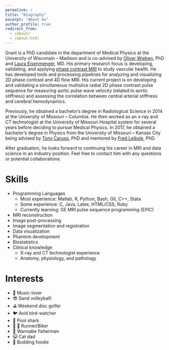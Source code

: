 ```yaml
---
permalink: /
title: "Biography"
excerpt: "About me"
author_profile: true
redirect_from: 
  - /about/
  - /about.html
---
```

Grant is a PhD candidate in the department of Medical Physics at the University of Wisconsin – Madison and is co-advised by [Oliver Wieben](https://www.medphysics.wisc.edu/blog/staff/wieben-oliver/), PhD and [Laura Eisenmenger](https://radiology.wisc.edu/profile/laura-eisenmenger-2119/), MD. His primary research focus is developing, validating, and applying [phase contrast MRI](https://mriquestions.com/phase-contrast-mra.html) to study vascular health. He has developed tools and processing pipelines for analyzing and visualizing 2D phase contrast and 4D flow MRI. His current project is on developing and validating a simultaneous multislice radial 2D phase contrast pulse sequence for measuring aortic pulse wave velocity (related to aortic stiffness) and assessing the correlation between central arterial stiffness and cerebral hemodynamics. 

Previously, he obtained a bachelor’s degree in Radiological Science in 2014 at the University of Missouri – Columbia. He then worked as an x-ray and CT technologist at the University of Missouri Hospital system for several years before deciding to pursue Medical Physics. In 2017, he obtained a bachelor’s degree in Physics from the University of Missouri – Kansas City being advised by [Tony Caruso](https://cas.umkc.edu/profiles/physics-and-astronomy/anthony-caruso.html), PhD and mentored by [Fred Leibsle](https://cas.umkc.edu/profiles/physics-and-astronomy/fred-leibsle.html), PhD. 

After graduation, he looks forward to continuing his career in MRI and data science in an industry position. Feel free to contact him with any questions or potential collaborations.

Skills
======
- Programming Languages
  - Most experience: Matlab, R, Python, Bash, Git, C++, Stata
  - Some experience: C, Java, Latex, HTML/CSS, Ruby
  - Currently learning: GE MRI pulse sequence programming (EPIC)
- MRI reconstruction
- Image post-processing
- Image segmentation and registration
- Data visualization
- Phantom development
- Biostatistics
- Clinical knowledge
  - X-ray and CT technologist experience
  - Anatomy, physiology, and pathology

Interests
======
- :saxophone: Music-lover
- :sunglasses: Sand volleyball!
- :golf: Weekend disc golfer
- :bird: Avid bird-watcher
- :8ball: Pool shark
- :runner: :bicyclist: Runner/Biker
- :fishing_pole_and_fish: Wannabe fisherman
- :smiley_cat: Cat dad
- :ramen: Budding foodie

